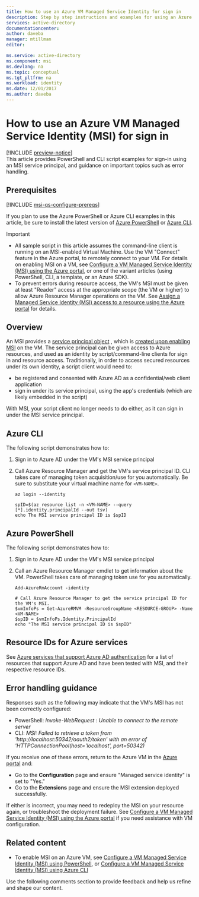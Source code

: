 ```yaml
---
title: How to use an Azure VM Managed Service Identity for sign in
description: Step by step instructions and examples for using an Azure VM MSI service principal for script client sign in and resource access.
services: active-directory
documentationcenter: 
author: daveba
manager: mtillman
editor: 

ms.service: active-directory
ms.component: msi
ms.devlang: na
ms.topic: conceptual
ms.tgt_pltfrm: na
ms.workload: identity
ms.date: 12/01/2017
ms.author: daveba
---
```


# How to use an Azure VM Managed Service Identity (MSI) for sign in 

[!INCLUDE [preview-notice](../../../includes/active-directory-msi-preview-notice.md)]  
This article provides PowerShell and CLI script examples for sign-in using an MSI service principal, and guidance on important topics such as error handling.

## Prerequisites

[!INCLUDE [msi-qs-configure-prereqs](../../../includes/active-directory-msi-qs-configure-prereqs.md)]

If you plan to use the Azure PowerShell or Azure CLI examples in this article, be sure to install the latest version of [Azure PowerShell](https://www.powershellgallery.com/packages/AzureRM) or [Azure CLI](https://docs.microsoft.com/cli/azure/install-azure-cli). 

> [!IMPORTANT]
> - All sample script in this article assumes the command-line client is running on an MSI-enabled Virtual Machine. Use the VM "Connect" feature in the Azure portal, to remotely connect to your VM. For details on enabling MSI on a VM, see [Configure a VM Managed Service Identity (MSI) using the Azure portal](qs-configure-portal-windows-vm.md), or one of the variant articles (using PowerShell, CLI, a template, or an Azure SDK). 
> - To prevent errors during resource access, the VM's MSI must be given at least "Reader" access at the appropriate scope (the VM or higher) to allow Azure Resource Manager operations on the VM. See [Assign a Managed Service Identity (MSI) access to a resource using the Azure portal](howto-assign-access-portal.md) for details.

## Overview

An MSI provides a [service principal object](../develop/active-directory-dev-glossary.md#service-principal-object) 
, which is [created upon enabling MSI](overview.md#how-does-it-work) on the VM. The service principal can be given access to Azure resources, and used as an identity by script/command-line clients for sign in and resource access. Traditionally, in order to access secured resources under its own identity, a script client would need to:  

   - be registered and consented with Azure AD as a confidential/web client application
   - sign in under its service principal, using the app's credentials (which are likely embedded in the script)

With MSI, your script client no longer needs to do either, as it can sign in under the MSI service principal. 

## Azure CLI

The following script demonstrates how to:

1. Sign in to Azure AD under the VM's MSI service principal  
2. Call Azure Resource Manager and get the VM's service principal ID. CLI takes care of managing token acquisition/use for you automatically. Be sure to substitute your virtual machine name for `<VM-NAME>`.  

   ```azurecli
   az login --identity
   
   spID=$(az resource list -n <VM-NAME> --query [*].identity.principalId --out tsv)
   echo The MSI service principal ID is $spID
   ```

## Azure PowerShell

The following script demonstrates how to:

1. Sign in to Azure AD under the VM's MSI service principal  
2. Call an Azure Resource Manager cmdlet to get information about the VM. PowerShell takes care of managing token use for you automatically.  

   ```azurepowershell
   Add-AzureRmAccount -identity

   # Call Azure Resource Manager to get the service principal ID for the VM's MSI. 
   $vmInfoPs = Get-AzureRMVM -ResourceGroupName <RESOURCE-GROUP> -Name <VM-NAME>
   $spID = $vmInfoPs.Identity.PrincipalId
   echo "The MSI service principal ID is $spID"
   ```

## Resource IDs for Azure services

See [Azure services that support Azure AD authentication](services-support-msi.md#azure-services-that-support-azure-ad-authentication) for a list of resources that support Azure AD and have been tested with MSI, and their respective resource IDs.

## Error handling guidance 

Responses such as the following may indicate that the VM's MSI has not been correctly configured:

- PowerShell: *Invoke-WebRequest : Unable to connect to the remote server*
- CLI: *MSI: Failed to retrieve a token from 'http://localhost:50342/oauth2/token' with an error of 'HTTPConnectionPool(host='localhost', port=50342)* 

If you receive one of these errors, return to the Azure VM in the [Azure portal](https://portal.azure.com) and:

- Go to the **Configuration** page and ensure "Managed service identity" is set to "Yes."
- Go to the **Extensions** page and ensure the MSI extension deployed successfully.

If either is incorrect, you may need to redeploy the MSI on your resource again, or troubleshoot the deployment failure. See [Configure a VM Managed Service Identity (MSI) using the Azure portal](qs-configure-portal-windows-vm.md) if you need assistance with VM configuration.

## Related content

- To enable MSI on an Azure VM, see [Configure a VM Managed Service Identity (MSI) using PowerShell](qs-configure-powershell-windows-vm.md), or [Configure a VM Managed Service Identity (MSI) using Azure CLI](qs-configure-cli-windows-vm.md)

Use the following comments section to provide feedback and help us refine and shape our content.








